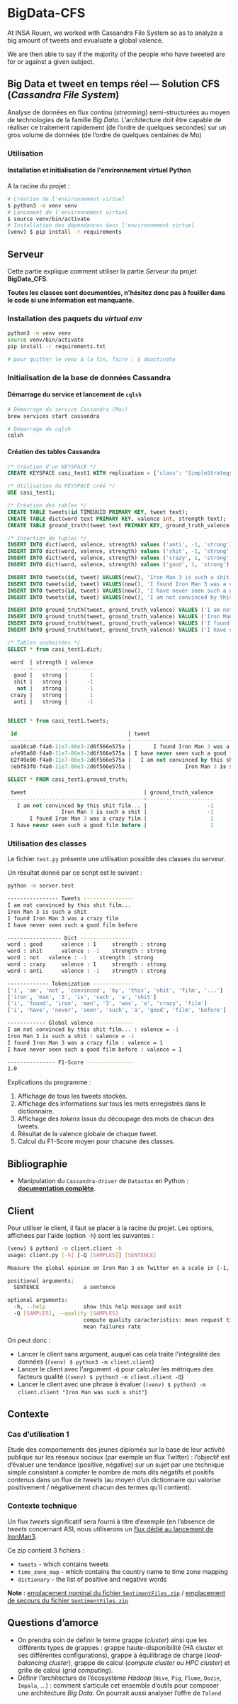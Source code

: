 # BigData-CFS

At INSA Rouen, we worked with Cassandra File System so as to analyze a big amount of tweets and evualuate a global valence.

We are then able to say if the majority of the people who have tweeted are for or against a given subject.

## Big Data et tweet en temps réel — Solution CFS (*Cassandra File System*)

Analyse de données en flux continu (*streaming*) semi-structurées au moyen de technologies de la famille *Big Data*. 
L’architecture doit être capable de réaliser ce traitement rapidement (de l’ordre de quelques secondes) sur un gros volume de données (de l’ordre de quelques centaines de Mo)

### Utilisation

#### Installation et initialisation de l'environnement virtuel Python
A la racine du projet : 

```bash
# Création de l'environnement virtuel
$ python3 -m venv venv 
# Lancement de l'environnement virtuel
$ source venv/bin/activate
# Installation des dépendances dans l'environnement virtuel
(venv) $ pip install -r requirements
```

## Serveur

Cette partie explique comment utiliser la partie *Serveur* du projet **BigData_CFS**.

**Toutes les classes sont documentées, n'hésitez donc pas à fouiller dans le code si une information est manquante.**


### Installation des paquets du *virtual env*
```bash
python3 -m venv venv
source venv/bin/activate
pip install -r requirements.txt

# pour quitter le venv à la fin, faire : $ deactivate
```

### Initialisation de la base de données Cassandra

#### Démarrage du service et lancement de `cqlsh`
```bash
# Démarrage du service Cassandra (Mac)
brew services start cassandra

# Démarrage de cqlsh
cqlsh
```

#### Création des tables Cassandra
```sql
/* Création d'un KEYSPACE */
CREATE KEYSPACE casi_test1 WITH replication = {'class': 'SimpleStrategy', 'replication_factor' : 3};

/* Utilisation du KEYSPACE créé */
USE casi_test1;

/* Création des tables */
CREATE TABLE tweets(id TIMEUUID PRIMARY KEY, tweet text);
CREATE TABLE dict(word text PRIMARY KEY, valence int, strength text);
CREATE TABLE ground_truth(tweet text PRIMARY KEY, ground_truth_valence int);

/* Insertion de tuples */
INSERT INTO dict(word, valence, strength) values ('anti', -1, 'strong');
INSERT INTO dict(word, valence, strength) values ('shit', -1, 'strong');
INSERT INTO dict(word, valence, strength) values ('crazy', 1, 'strong');
INSERT INTO dict(word, valence, strength) values ('good', 1, 'strong');

INSERT INTO tweets(id, tweet) VALUES(now(), 'Iron Man 3 is such a shit');
INSERT INTO tweets(id, tweet) VALUES(now(), 'I found Iron Man 3 was a crazy film');
INSERT INTO tweets(id, tweet) VALUES(now(), 'I have never seen such a good film before');
INSERT INTO tweets(id, tweet) VALUES(now(), 'I am not convinced by this shit film...');

INSERT INTO ground_truth(tweet, ground_truth_valence) VALUES ('I am not convinced by this shit film...', -1);
INSERT INTO ground_truth(tweet, ground_truth_valence) VALUES ('Iron Man 3 is such a shit', -1);
INSERT INTO ground_truth(tweet, ground_truth_valence) VALUES ('I found Iron Man 3 was a crazy film', 1);
INSERT INTO ground_truth(tweet, ground_truth_valence) VALUES ('I have never seen such a good film before', 1);

/* Tables souhaitées */
SELECT * from casi_test1.dict;

 word  | strength | valence
-------+----------+---------
  good |   strong |       1
  shit |   strong |      -1
   not |   strong |      -1
 crazy |   strong |       1
  anti |   strong |      -1


SELECT * from casi_test1.tweets;

 id                                   | tweet
--------------------------------------+-------------------------------------------
 aaa16ca0-f4a0-11e7-86e3-2d6f566e575a |       I found Iron Man 3 was a crazy film
 afe95a60-f4a0-11e7-86e3-2d6f566e575a | I have never seen such a good film before
 b2f49e90-f4a0-11e7-86e3-2d6f566e575a |   I am not convinced by this shit film...
 8ebf83f0-f4a0-11e7-86e3-2d6f566e575a |                 Iron Man 3 is such a shit

SELECT * FROM casi_test1.ground_truth;

 tweet                                     | ground_truth_valence
-------------------------------------------+----------------------
   I am not convinced by this shit film... |                   -1
                 Iron Man 3 is such a shit |                   -1
       I found Iron Man 3 was a crazy film |                    1
 I have never seen such a good film before |                    1
```

### Utilisation des classes
Le fichier `test.py` présente une utilisation possible des classes du serveur.

Un résultat donné par ce script est le suivant :
```bash
python -m server.test

---------------- Tweets ----------------
I am not convinced by this shit film...
Iron Man 3 is such a shit
I found Iron Man 3 was a crazy film
I have never seen such a good film before

----------------- Dict -----------------
word : good 	 valence : 1 	 strength : strong
word : shit 	 valence : -1 	 strength : strong
word : not 	 valence : -1 	 strength : strong
word : crazy 	 valence : 1 	 strength : strong
word : anti 	 valence : -1 	 strength : strong

------------- Tokenization -------------
['i', 'am', 'not', 'convinced', 'by', 'this', 'shit', 'film', '...']
['iron', 'man', '3', 'is', 'such', 'a', 'shit']
['i', 'found', 'iron', 'man', '3', 'was', 'a', 'crazy', 'film']
['i', 'have', 'never', 'seen', 'such', 'a', 'good', 'film', 'before']

------------ Global valence ------------
I am not convinced by this shit film... : valence = -1
Iron Man 3 is such a shit : valence = -1
I found Iron Man 3 was a crazy film : valence = 1
I have never seen such a good film before : valence = 1

--------------- F1-Score ---------------
1.0
```

Explications du programme :
1. Affichage de tous les tweets stockés.
2. Affichage des informations sur tous les mots enregistrés dans le dictionnaire.
3. Affichage des *tokens* issus du découpage des mots de chacun des tweets.
4. Résultat de la valence globale de chaque tweet.
5. Calcul du F1-Score moyen pour chacune des classes.

## Bibliographie

- Manipulation du `Cassandra-driver` de `Datastax` en Python :
[**documentation complète**](http://datastax.github.io/python-driver/getting_started.html).


## Client
Pour utiliser le client, il faut se placer à la racine du projet. Les options, affichées par l'aide (option `-h`) sont les suivantes :
```bash
(venv) $ python3 -m client.client -h                                                                                                                                   
usage: client.py [-h] [-Q [SAMPLES]] [SENTENCE]

Measure the global opinion on Iron Man 3 on Twitter on a scale in [-1, 1].

positional arguments:
  SENTENCE              a sentence

optional arguments:
  -h, --help            show this help message and exit
  -Q [SAMPLES], --quality [SAMPLES]
                        compute quality caracteristics: mean request time and
                        mean failures rate
```

On peut donc :

* Lancer le client sans argument, auquel cas cela traite l'intégralité des données (`(venv) $ python3 -m client.client`)
* Lancer le client avec l'argument `-Q` pour calculer les métriques des facteurs qualité (`(venv) $ python3 -m client.client -Q`)
* Lancer le client avec une phrase à évaluer (`(venv) $ python3 -m client.client "Iron Man was such a shit"`)


## Contexte
### Cas d’utilisation 1

Etude des comportements des jeunes diplomés sur la base de leur activité publique sur les réseaux sociaux (par exemple un flux Twitter) : 
l’objectif est d’évaluer une tendance (positive, négative) sur un sujet par une technique simple consistant à compter le nombre de mots 
dits négatifs et positifs contenus dans un flux de *tweets* (au moyen d’un dictionnaire qui valorise positivement / négativement chacun 
des termes qu’il contient).

### Contexte technique

Un flux *tweets* significatif sera fourni à titre d’exemple (en l’absence de *tweets* concernant ASI, nous utiliserons un [flux dédié au 
lancement de IronMan3](http://s3.amazonaws.com/hw-sandbox/tutorial13/SentimentFiles.zip). 

Ce zip contient 3 fichiers :

 - `tweets` - which contains tweets
 - `time_zone_map` - which contains the country name to time zone mapping
 - `dictionary` - the list of positive and negative words

**Note :** [emplacement nominal du fichier `SentimentFiles.zip`](http://s3.amazonaws.com/hw-sandbox/tutorial13/SentimentFiles.zip) / [emplacement de secours du fichier `SentimentFiles.zip`](http://casisbelli-03.insa-rouen.fr/casi/ressources/sujetproj/13A/SentimentFiles.zip)

## Questions d’amorce

- On prendra soin de définir le terme grappe (*cluster*) ainsi que les différents types de grappes : grappe haute-disponibilité (HA cluster et ses différentes configurations), 
  grappe à équilibrage de charge (*load-balancing cluster*), grappe de calcul (*compute cluster* ou *HPC cluster*) et grille de calcul (*grid computing*).
- Définir l’architecture de l’écosystème *Hadoop* (`Hive`, `Pig`, `Flume`, `Oozie`, `Impala`, …) : comment s’articule cet ensemble d’outils pour composer une architecture *Big Data*. On pourrait aussi analyser l’offre de `Talend`

